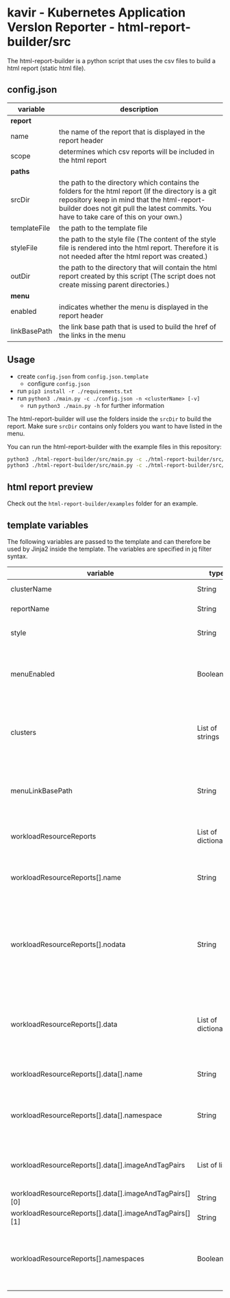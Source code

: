 # kavir - **K**ubernetes **A**pplication **V**ers**I**on **R**eporter - html-report-builder/src

The html-report-builder is a python script that uses the csv files to build a html report (static html file).

## config.json

| variable     | description                                                                |
| ------------ | -------------------------------------------------------------------------- |
| **report**   |                                                                            |
| name         | the name of the report that is displayed in the report header              |
| scope        | determines which csv reports will be included in the html report           |
| **paths**    |                                                                            |
| srcDir       | the path to the directory which contains the folders for the html report (If the directory is a git repository keep in mind that the html-report-builder does not git pull the latest commits. You have to take care of this on your own.) |
| templateFile | the path to the template file                                              |
| styleFile    | the path to the style file (The content of the style file is rendered into the html report. Therefore it is not needed after the html report was created.) |
| outDir       | the path to the directory that will contain the html report created by this script (The script does not create missing parent directories.) |
| **menu**     |                                                                            |
| enabled      | indicates whether the menu is displayed in the report header               |
| linkBasePath | the link base path that is used to build the href of the links in the menu |

## Usage

* create `config.json` from `config.json.template`
  * configure `config.json`
* run `pip3 install -r ./requirements.txt`
* run `python3 ./main.py -c ./config.json -n <clusterName> [-v]`
  * run `python3 ./main.py -h` for further information

The html-report-builder will use the folders inside the `srcDir` to build the report. Make sure `srcDir` contains only folders you want to have listed in the menu.

You can run the html-report-builder with the example files in this repository:

```bash
python3 ./html-report-builder/src/main.py -c ./html-report-builder/src/config.json.template -n dev
python3 ./html-report-builder/src/main.py -c ./html-report-builder/src/config.json.template -n prod
```

## html report preview

Check out the `html-report-builder/examples` folder for an example.

## template variables

The following variables are passed to the template and can therefore be used by Jinja2 inside the template. The variables are specified in jq filter syntax.

| variable                                               | type                   | description                                                                                             |
| ------------------------------------------------------ | ---------------------- | ------------------------------------------------------------------------------------------------------- |
| clusterName                                            | String                 | the name of the cluster                                                                                 |
| reportName                                             | String                 | the name of the report                                                                                  |
| style                                                  | String                 | the content of the style file                                                                           |
| menuEnabled                                            | Boolean                | indicates whether the user wants to display a menu in the report                                        |
| clusters                                               | List of strings        | the names of all available clusters. (Can be used for a menu.)                                          |
| menuLinkBasePath                                       | String                 | a link base path that can be used to build the href of links in the menu                                |
| workloadResourceReports                                | List of dictionairies  | the workload resource reports                                                                           |
| workloadResourceReports[].name                         | String                 | the name of the kubernetes workload resource                                                            |
| workloadResourceReports[].nodata                       | String                 | when present, there is no data for the kubernetes workload resource. The value contains the reason why. |
| workloadResourceReports[].data                         | List of dictionairies  | when present, it contains all workloads for the kubernetes workload resource                            |
| workloadResourceReports[].data[].name                  | String                 | the name of the workload                                                                                |
| workloadResourceReports[].data[].namespace             | String                 | when present, it contains the namespace of the workload                                                 |
| workloadResourceReports[].data[].imageAndTagPairs      | List of lists          | the list of image and tag pairs of the workload                                                         |
| workloadResourceReports[].data[].imageAndTagPairs[][0] | String                 | the image                                                                                               |
| workloadResourceReports[].data[].imageAndTagPairs[][1] | String                 | the image tag                                                                                           |
| workloadResourceReports[].namespaces                   | Boolean                | when present, indicates whether namespaces are included in the report                                   |
